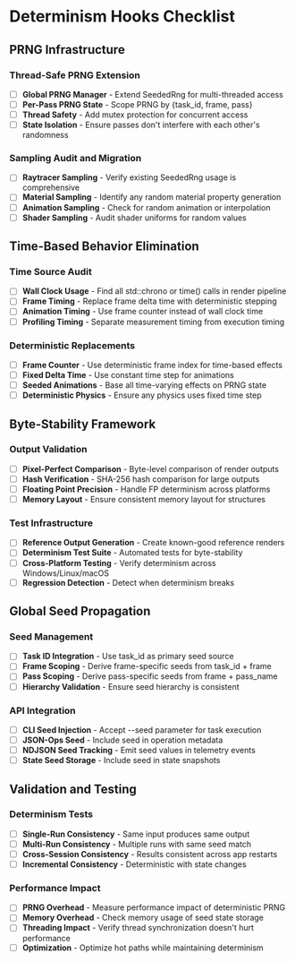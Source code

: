 # Determinism Hooks Checklist

## PRNG Infrastructure

### Thread-Safe PRNG Extension
- [ ] **Global PRNG Manager** - Extend SeededRng for multi-threaded access
- [ ] **Per-Pass PRNG State** - Scope PRNG by {task_id, frame, pass}
- [ ] **Thread Safety** - Add mutex protection for concurrent access
- [ ] **State Isolation** - Ensure passes don't interfere with each other's randomness

### Sampling Audit and Migration
- [ ] **Raytracer Sampling** - Verify existing SeededRng usage is comprehensive
- [ ] **Material Sampling** - Identify any random material property generation
- [ ] **Animation Sampling** - Check for random animation or interpolation
- [ ] **Shader Sampling** - Audit shader uniforms for random values

## Time-Based Behavior Elimination

### Time Source Audit
- [ ] **Wall Clock Usage** - Find all std::chrono or time() calls in render pipeline
- [ ] **Frame Timing** - Replace frame delta time with deterministic stepping
- [ ] **Animation Timing** - Use frame counter instead of wall clock time
- [ ] **Profiling Timing** - Separate measurement timing from execution timing

### Deterministic Replacements
- [ ] **Frame Counter** - Use deterministic frame index for time-based effects
- [ ] **Fixed Delta Time** - Use constant time step for animations
- [ ] **Seeded Animations** - Base all time-varying effects on PRNG state
- [ ] **Deterministic Physics** - Ensure any physics uses fixed time step

## Byte-Stability Framework

### Output Validation
- [ ] **Pixel-Perfect Comparison** - Byte-level comparison of render outputs
- [ ] **Hash Verification** - SHA-256 hash comparison for large outputs
- [ ] **Floating Point Precision** - Handle FP determinism across platforms
- [ ] **Memory Layout** - Ensure consistent memory layout for structures

### Test Infrastructure
- [ ] **Reference Output Generation** - Create known-good reference renders
- [ ] **Determinism Test Suite** - Automated tests for byte-stability
- [ ] **Cross-Platform Testing** - Verify determinism across Windows/Linux/macOS
- [ ] **Regression Detection** - Detect when determinism breaks

## Global Seed Propagation

### Seed Management
- [ ] **Task ID Integration** - Use task_id as primary seed source
- [ ] **Frame Scoping** - Derive frame-specific seeds from task_id + frame
- [ ] **Pass Scoping** - Derive pass-specific seeds from frame + pass_name
- [ ] **Hierarchy Validation** - Ensure seed hierarchy is consistent

### API Integration
- [ ] **CLI Seed Injection** - Accept --seed parameter for task execution
- [ ] **JSON-Ops Seed** - Include seed in operation metadata
- [ ] **NDJSON Seed Tracking** - Emit seed values in telemetry events
- [ ] **State Seed Storage** - Include seed in state snapshots

## Validation and Testing

### Determinism Tests
- [ ] **Single-Run Consistency** - Same input produces same output
- [ ] **Multi-Run Consistency** - Multiple runs with same seed match
- [ ] **Cross-Session Consistency** - Results consistent across app restarts
- [ ] **Incremental Consistency** - Deterministic with state changes

### Performance Impact
- [ ] **PRNG Overhead** - Measure performance impact of deterministic PRNG
- [ ] **Memory Overhead** - Check memory usage of seed state storage
- [ ] **Threading Impact** - Verify thread synchronization doesn't hurt performance
- [ ] **Optimization** - Optimize hot paths while maintaining determinism